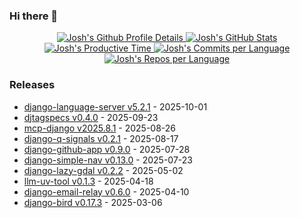### Hi there 👋

<div align="center">
    <a href="https://github.com/vn7n24fzkq/github-profile-summary-cards">
        <picture>
            <source media="(prefers-color-scheme: dark)"
                srcset="http://github-profile-summary-cards.vercel.app/api/cards/profile-details?username=joshuadavidthomas&theme=github_dark">
            <source media="(prefers-color-scheme: light)"
                srcset="http://github-profile-summary-cards.vercel.app/api/cards/profile-details?username=joshuadavidthomas&theme=github">
            <img alt="Josh's Github Profile Details"
                src="http://github-profile-summary-cards.vercel.app/api/cards/profile-details?username=joshuadavidthomas&theme=github">
        </picture>
        <picture>
            <source media="(prefers-color-scheme: dark)"
                srcset="http://github-profile-summary-cards.vercel.app/api/cards/stats?username=joshuadavidthomas&theme=github_dark">
            <source media="(prefers-color-scheme: light)"
                srcset="http://github-profile-summary-cards.vercel.app/api/cards/stats?username=joshuadavidthomas&theme=github">
            <img alt="Josh's GitHub Stats"
                src="http://github-profile-summary-cards.vercel.app/api/cards/stats?username=joshuadavidthomas&theme=github">
        </picture>
        <picture>
            <source media="(prefers-color-scheme: dark)"
                srcset="http://github-profile-summary-cards.vercel.app/api/cards/productive-time?username=joshuadavidthomas&utcOffset=-6.00&theme=github_dark">
            <source media="(prefers-color-scheme: light)"
                srcset="http://github-profile-summary-cards.vercel.app/api/cards/productive-time?username=joshuadavidthomas&utcOffset=-6.00&theme=github">
            <img alt="Josh's Productive Time"
                src="http://github-profile-summary-cards.vercel.app/api/cards/productive-time?username=joshuadavidthomas&utcOffset=-6.00&theme=github">
        </picture>
        <picture>
            <source media="(prefers-color-scheme: dark)"
                srcset="http://github-profile-summary-cards.vercel.app/api/cards/most-commit-language?username=joshuadavidthomas&theme=github_dark">
            <source media="(prefers-color-scheme: light)"
                srcset="http://github-profile-summary-cards.vercel.app/api/cards/most-commit-language?username=joshuadavidthomas&theme=github">
            <img alt="Josh's Commits per Language"
                src="http://github-profile-summary-cards.vercel.app/api/cards/most-commit-language?username=joshuadavidthomas&theme=github">
        </picture>
        <picture>
            <source media="(prefers-color-scheme: dark)"
                srcset="http://github-profile-summary-cards.vercel.app/api/cards/repos-per-language?username=joshuadavidthomas&theme=github_dark">
            <source media="(prefers-color-scheme: light)"
                srcset="http://github-profile-summary-cards.vercel.app/api/cards/repos-per-language?username=joshuadavidthomas&theme=github">
            <img alt="Josh's Repos per Language"
                src="http://github-profile-summary-cards.vercel.app/api/cards/repos-per-language?username=joshuadavidthomas&theme=github">
        </picture>
    </a>
</div>

### Releases

<!-- releases start -->
* [django-language-server v5.2.1](https://github.com/joshuadavidthomas/django-language-server/releases/tag/v5.2.1) - 2025-10-01
* [djtagspecs v0.4.0](https://github.com/joshuadavidthomas/djtagspecs/releases/tag/v0.4.0) - 2025-09-23
* [mcp-django v2025.8.1](https://github.com/joshuadavidthomas/mcp-django/releases/tag/v2025.8.1) - 2025-08-26
* [django-q-signals v0.2.1](https://github.com/joshuadavidthomas/django-q-signals/releases/tag/v0.2.1) - 2025-08-17
* [django-github-app v0.9.0](https://github.com/joshuadavidthomas/django-github-app/releases/tag/v0.9.0) - 2025-07-28
* [django-simple-nav v0.13.0](https://github.com/westerveltco/django-simple-nav/releases/tag/v0.13.0) - 2025-07-23
* [django-lazy-gdal v0.2.2](https://github.com/joshuadavidthomas/django-lazy-gdal/releases/tag/v0.2.2) - 2025-05-02
* [llm-uv-tool v0.1.3](https://github.com/joshuadavidthomas/llm-uv-tool/releases/tag/v0.1.3) - 2025-04-18
* [django-email-relay v0.6.0](https://github.com/westerveltco/django-email-relay/releases/tag/v0.6.0) - 2025-04-10
* [django-bird v0.17.3](https://github.com/joshuadavidthomas/django-bird/releases/tag/v0.17.3) - 2025-03-06
<!-- releases end -->
